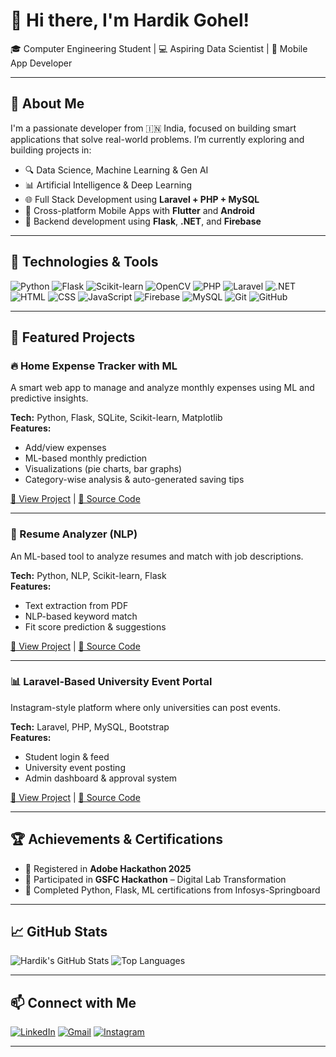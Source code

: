# 👋 Hi there, I'm Hardik Gohel! 

🎓 Computer Engineering Student | 💻 Aspiring Data Scientist | 📱 Mobile App Developer

---

## 🚀 About Me

I'm a passionate developer from 🇮🇳 India, focused on building smart applications that solve real-world problems. I’m currently exploring and building projects in:

- 🔍 Data Science, Machine Learning & Gen AI  
- 📊 Artificial Intelligence & Deep Learning  
- 🌐 Full Stack Development using **Laravel + PHP + MySQL**  
- 📱 Cross-platform Mobile Apps with **Flutter** and **Android**
- 💼 Backend development using **Flask**, **.NET**, and **Firebase**


---

## 💼 Technologies & Tools

![Python](https://img.shields.io/badge/-Python-3776AB?style=flat&logo=python&logoColor=white)
![Flask](https://img.shields.io/badge/-Flask-000000?style=flat&logo=flask)
![Scikit-learn](https://img.shields.io/badge/-Scikit--learn-F7931E?style=flat&logo=scikit-learn)
![OpenCV](https://img.shields.io/badge/-OpenCV-5C3EE8?style=flat&logo=opencv)
![PHP](https://img.shields.io/badge/-PHP-777BB4?style=flat&logo=php)
![Laravel](https://img.shields.io/badge/-Laravel-FF2D20?style=flat&logo=laravel)
![.NET](https://img.shields.io/badge/-.NET-512BD4?style=flat&logo=dotnet)
![HTML](https://img.shields.io/badge/-HTML5-E34F26?style=flat&logo=html5)
![CSS](https://img.shields.io/badge/-CSS3-1572B6?style=flat&logo=css3)
![JavaScript](https://img.shields.io/badge/-JavaScript-F7DF1E?style=flat&logo=javascript&logoColor=black)
![Firebase](https://img.shields.io/badge/-Firebase-FFCA28?style=flat&logo=firebase)
![MySQL](https://img.shields.io/badge/-MySQL-00758F?style=flat&logo=mysql)
![Git](https://img.shields.io/badge/-Git-F05032?style=flat&logo=git)
![GitHub](https://img.shields.io/badge/-GitHub-181717?style=flat&logo=github)

---

## 📂 Featured Projects

### 🔥 Home Expense Tracker with ML
A smart web app to manage and analyze monthly expenses using ML and predictive insights.

**Tech:** Python, Flask, SQLite, Scikit-learn, Matplotlib  
**Features:**
- Add/view expenses  
- ML-based monthly prediction  
- Visualizations (pie charts, bar graphs)  
- Category-wise analysis & auto-generated saving tips

[🔗 View Project](https://github.com/Gohel-Hardik-M/HOME-EXPENSE-TRACKER-Using-Machine-Learning) | [📁 Source Code](https://github.com/Gohel-Hardik-M/HOME-EXPENSE-TRACKER-Using-Machine-Learning/tree/main/App)

---

### 🧠 Resume Analyzer (NLP)
An ML-based tool to analyze resumes and match with job descriptions.

**Tech:** Python, NLP, Scikit-learn, Flask  
**Features:**  
- Text extraction from PDF  
- NLP-based keyword match  
- Fit score prediction & suggestions

[🔗 View Project](#) | [📁 Source Code](#)

---

### 📊 Laravel-Based University Event Portal
Instagram-style platform where only universities can post events.

**Tech:** Laravel, PHP, MySQL, Bootstrap  
**Features:**  
- Student login & feed  
- University event posting  
- Admin dashboard & approval system

[🔗 View Project](https://github.com/Gohel-Hardik-M/University-Event-Portal) | [📁 Source Code](https://github.com/Gohel-Hardik-M/University-Event-Portal)

---

## 🏆 Achievements & Certifications

- 🎯 Registered in **Adobe Hackathon 2025**
- 🧠 Participated in **GSFC Hackathon** – Digital Lab Transformation
- 📜 Completed Python, Flask, ML certifications from Infosys-Springboard

---

## 📈 GitHub Stats

![Hardik's GitHub Stats](https://github-readme-stats.vercel.app/api?username=Gohel-Hardik-M&show_icons=true&theme=radical)
![Top Languages](https://github-readme-stats.vercel.app/api/top-langs/?username=Gohel-Hardik-M&layout=compact&theme=radical)

---

## 📫 Connect with Me

[![LinkedIn](https://img.shields.io/badge/-LinkedIn-0077B5?style=flat&logo=linkedin&logoColor=white)](https://www.linkedin.com/in/gohel-hardik-m-b14024289/)
[![Gmail](https://img.shields.io/badge/-Gmail-D14836?style=flat&logo=gmail&logoColor=white)](mailto:hardikmg21@gmail.com)
[![Instagram](https://img.shields.io/badge/-Instagram-E4405F?style=flat&logo=instagram&logoColor=white)](https://www.instagram.com/__hardik_08_/)

---




